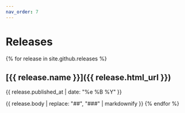 ```yaml
---
nav_order: 7
---
```


# Releases

{% for release in site.github.releases %}

## [{{ release.name }}]({{ release.html_url }})

{{ release.published_at | date: "%e %B %Y" }}

{{ release.body | replace: "##", "###" | markdownify }}
{% endfor %}
